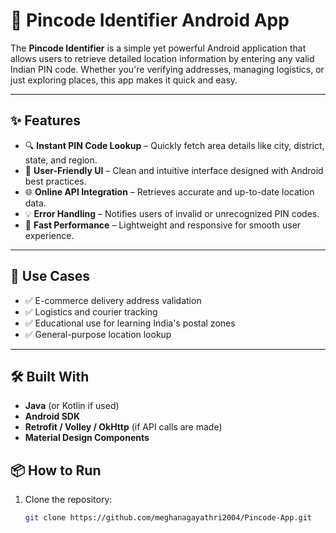 # 📍 Pincode Identifier Android App

The **Pincode Identifier** is a simple yet powerful Android application that allows users to retrieve detailed location information by entering any valid Indian PIN code. Whether you're verifying addresses, managing logistics, or just exploring places, this app makes it quick and easy.

---

## ✨ Features

- 🔍 **Instant PIN Code Lookup** – Quickly fetch area details like city, district, state, and region.
- 📱 **User-Friendly UI** – Clean and intuitive interface designed with Android best practices.
- 🌐 **Online API Integration** – Retrieves accurate and up-to-date location data.
- 💡 **Error Handling** – Notifies users of invalid or unrecognized PIN codes.
- 🔄 **Fast Performance** – Lightweight and responsive for smooth user experience.

---

## 🚀 Use Cases

- ✅ E-commerce delivery address validation
- ✅ Logistics and courier tracking
- ✅ Educational use for learning India's postal zones
- ✅ General-purpose location lookup

---

## 🛠️ Built With

- **Java** (or Kotlin if used)
- **Android SDK**
- **Retrofit / Volley / OkHttp** (if API calls are made)
- **Material Design Components**

## 📦 How to Run

1. Clone the repository:
   ```bash
   git clone https://github.com/meghanagayathri2004/Pincode-App.git
